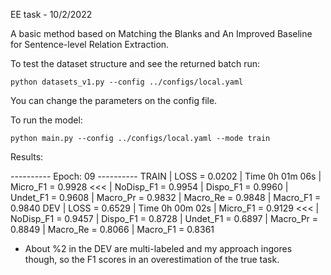 EE task - 10/2/2022

A basic method based on Matching the Blanks and An Improved Baseline for Sentence-level Relation Extraction.

To test the dataset structure and see the returned batch run:
```
python datasets_v1.py --config ../configs/local.yaml
```
You can change the parameters on the config file. 

To run the model:

```
python main.py --config ../configs/local.yaml --mode train
```

Results:


---------- Epoch: 09 ----------
TRAIN |  LOSS =     0.0202 | Time 0h 01m 06s   | Micro_F1  = 0.9928 <<<
      | NoDisp_F1 = 0.9954 | Dispo_F1 = 0.9960 | Undet_F1  = 0.9608
      |  Macro_Pr = 0.9832 | Macro_Re = 0.9848 | Macro_F1  = 0.9840
DEV   |  LOSS =     0.6529 | Time 0h 00m 02s   | Micro_F1  = 0.9129 <<<
      | NoDisp_F1 = 0.9457 | Dispo_F1 = 0.8728 | Undet_F1  = 0.6897
      |  Macro_Pr = 0.8849 | Macro_Re = 0.8066 | Macro_F1  = 0.8361

* About %2 in the DEV are multi-labeled and my approach ingores though, so the F1 scores in an overestimation of the true task.

